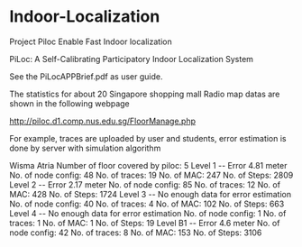 # Indoor-Localization
Project Piloc
Enable Fast Indoor localization 

PiLoc: A Self-Calibrating Participatory Indoor Localization System

See the PiLocAPPBrief.pdf as user guide.

The statistics for about 20 Singapore shopping mall Radio map datas are shown in the following webpage 

http://piloc.d1.comp.nus.edu.sg/FloorManage.php

For example, traces are uploaded by user and students, error estimation is done by server with simulation algorithm

Wisma Atria
Number of floor covered by piloc: 5
Level 1 -- Error 4.81 meter
  No. of node config: 48
  No. of traces: 19
  No. of MAC: 247
  No. of Steps: 2809
Level 2 -- Error 2.17 meter
  No. of node config: 85
  No. of traces: 12
  No. of MAC: 428
  No. of Steps: 1724
Level 3 -- No enough data for error estimation
  No. of node config: 40
  No. of traces: 4
  No. of MAC: 102
  No. of Steps: 663
Level 4 -- No enough data for error estimation
  No. of node config: 1
  No. of traces: 1
  No. of MAC: 1
  No. of Steps: 19
Level B1 -- Error 4.6 meter
  No. of node config: 42
  No. of traces: 8
  No. of MAC: 153
  No. of Steps: 3106


